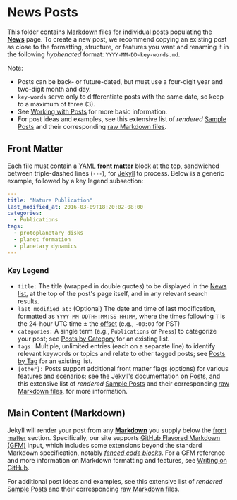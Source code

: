 # News Posts
This folder contains [Markdown](https://www.markdownguide.org/) files for individual posts populating the [**News**](https://unlv-spfg.github.io/news/) page.
To create a new post, we recommend copying an existing post as close to the formatting, structure, or features you want and renaming it in the following *hyphenated* format: `YYYY-MM-DD-key-words.md`.

Note:
- Posts can be back- or future-dated, but must use a four-digit year and two-digit month and day.
- `key-words` serve only to differentiate posts with the same date, so keep to a maximum of three (3).
- See [Working with Posts](https://mmistakes.github.io/minimal-mistakes/docs/posts/) for more basic information.
- For post ideas and examples, see this extensive list of *rendered* [Sample Posts](https://mmistakes.github.io/minimal-mistakes/year-archive/) and their corresponding [raw Markdown files](https://github.com/mmistakes/minimal-mistakes/tree/gh-pages-3.1.6/_posts).


## Front Matter
Each file must contain a [YAML](https://yaml.org/) [**front matter**](https://jekyllrb.com/docs/front-matter/) block at the top, sandwiched between triple-dashed lines (`---`), for [Jekyll](https://jekyllrb.com/) to process.
Below is a generic example, followed by a key legend subsection:
```yaml
---
title: "Nature Publication"
last_modified_at: 2016-03-09T18:20:02-08:00
categories:
  - Publications
tags:
  - protoplanetary disks
  - planet formation
  - planetary dynamics
---
```
### Key Legend
- `title:` The title (wrapped in double quotes) to be displayed in the [News list](http://unlv-spfg.github.io/news/), at the top of the post's page itself, and in any relevant search results.
- `last_modified_at:` (Optional) The date and time of last modification, formatted as `YYYY-MM-DDTHH:MM:SS-HH:MM`, where the times following `T` is the 24-hour UTC time $\pm$ the [offset](https://en.wikipedia.org/wiki/UTC_offset) (e.g., `-08:00` for PST)
- `categories:` A single term (e.g., `Publications` or `Press`) to categorize your post; see [Posts by Category](http://unlv-spfg.github.io/categories/) for an existing list.
- `tags:` Multiple, unlimited entries (each on a separate line) to identify relevant keywords or topics and relate to other tagged posts; see [Posts by Tag](http://unlv-spfg.github.io/tags/) for an existing list.
- `[other]:` Posts support additional front matter flags (options) for various features and scenarios; see the Jekyll's documentation on [Posts](https://jekyllrb.com/docs/posts/), and this extensive list of *rendered* [Sample Posts](https://mmistakes.github.io/minimal-mistakes/year-archive/) and their corresponding [raw Markdown files](https://github.com/mmistakes/minimal-mistakes/tree/gh-pages-3.1.6/_posts), for more information.


## Main Content (Markdown)
Jekyll will render your post from any [**Markdown**](https://www.markdownguide.org/) you supply below the [front matter](#Front-Matter) section.
Specifically, our site supports [GitHub Flavored Markdown (GFM)](https://github.github.com/gfm/) input, which includes some extensions beyond the standard Markdown specification, notably [_fenced code blocks_](https://github.github.com/gfm/#fenced-code-blocks).
For a GFM reference and more information on Markdown formatting and features, see [Writing on GitHub](https://docs.github.com/en/github/writing-on-github).

For additional post ideas and examples, see this extensive list of *rendered* [Sample Posts](https://mmistakes.github.io/minimal-mistakes/year-archive/) and their corresponding [raw Markdown files](https://github.com/mmistakes/minimal-mistakes/tree/gh-pages-3.1.6/_posts).
